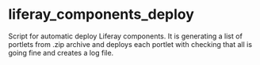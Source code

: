 # liferay_components_deploy

Script for automatic deploy Liferay components. It is generating a list of portlets from .zip archive and deploys each portlet with checking that all is going fine and creates a log file.
